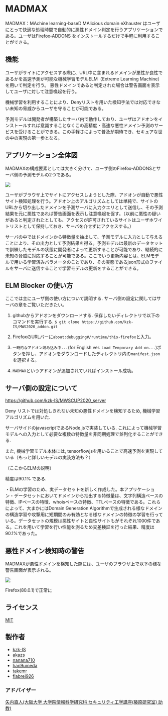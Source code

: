 # MADMAX 

MADMAX：MAchine learning-baseD MAlicious domain eXhauster はユーザにとって快適な処理時間で自動的に悪性ドメイン判定を行うアプリケーションである。ユーザはFirefox-ADDONS をインストールするだけで手軽に利用することができる。

## 機能

ユーザがサイトにアクセスする際に、URL中に含まれるドメインが悪性か良性であるかを高速予測が可能な機械学習モデルELM（Extreme Learning Machine）を用いて判定を行う。
悪性ドメインであると判定された場合は警告画面を表示してユーザに対して注意喚起を行う。

機械学習を利用することにより、Denyリストを用いた検知手法では対応できない未知の脅威からユーザを守ることが可能である。

予測モデルは開発者が構築したサーバ内で動作しており、ユーザはアドオンをインストールすれば意識することなくこの高精度・高速な悪性ドメイン予測のサービスを受けることができる。この手軽さによって普及が期待でき、セキュアな世の中の実現の第一歩となる。

## アプリケーション全体図

MADMAXの構成要素としては大きく分けて、ユーザ側のFirefox-ADDONSとサーバ側の予測モデルの2つである。

![][fig_system]

[fig_system]:https://github.com/kzk-IS/MWS2020_adon/blob/master/fig_system.jpg

ユーザがブラウザ上でサイトにアクセスしようとした際、アドオンが自動で悪性サイト検知処理を行う。アドオン上のアルゴリズムとしては単純で、サイトのURLから切り出したドメインを予測サーバに入力クエリとして送信し、その予測結果を元に悪性であれば警告画面を表示し注意喚起を促す。（以前に悪性の疑いがあると判定されたとしても、アクセスが許可されているサイトはユーザホワイトリストとして保持しておき、サーバを介せずにアクセスする。） 

サーバの中ではドメインから特徴量を抽出して、予測モデルに入力として与えることにより、その出力として予測結果を得る。予測モデルは最新のデータセットで訓練したモデルの状態に開発者によって更新することが可能であり、継続的に未知の脅威に対応することが可能である。ここでいう更新内容とは、ELMモデルで用いる学習済みパラメータのことであり、その実態であるjson形式のファイルをサーバに送信することで学習モデルの更新をすることができる。

## ELM Blocker の使い方

ここでは主にユーザ側の使い方について説明する. サーバ側の設定に関してはサーバの章をご覧いただきたい。

1. githubからアドオンをダウンロードする. 保存したいディレクトリで以下のコマンドを実行する.
```$ git clone https://github.com/kzk-IS/MWS2020_addon.git```

1. FirefoxのURLバーに`about:debugging#/runtime/this-firefox`と入力。

1. `一時的なアドオン読み込み中...`(for English ver. `Load Temporary Add-on...`)ボタンを押し、アドオンをダウンロードしたディレクトリ内の`manifest.json`を選択する。

1. `MADMAX`というアドオンが追加されていればインストール成功。


## サーバ側の設定について
https://github.com/kzk-IS/MWSCUP2020_server

Deny リストでは対処しきれない未知の悪性ドメインを検知するため, 機械学習アルゴリズムを用いた.

サーバサイドのjavascriptであるNode.jsで実装している. これによって機械学習モデルへの入力として必要な複数の特徴量を非同期処理で並列化することができる.

また, 機械学習モデル本体には, tensorflowjsを用いることで高速予測を実現している（もっと詳しいモデルの実装方法も？）

（ここからELMの説明）

精度は90.1% である.

・ELMの学習のため、実データセットを新しく作成した。本アプリケーション・データセットにおいてドメインから抽出する特徴量は、文字列構造ベースの特徴、IPベースの特徴、whoisベースの特徴、TTLベースの特徴である。これらによって、大まかにはDomain Generation Algorithmで生成される様なドメインの構造学習や攻撃用に短期間のみ有効となる様なドメインの特徴の学習を行っている。データセットの規模は悪性サイトと良性サイトもがそれぞれ1000件である。これを用いて学習を行い性能を測るため交差検証を行った結果、精度は90.1%であった。


## 悪性ドメイン検知時の警告

MADMAXが悪性ドメインを検知した際には、ユーザのブラウザ上で以下の様な警告画面が表示される。

![][keikoku]

[keikoku]:https://github.com/kzk-IS/MWS2020_adon/blob/master/keikoku.png

Firefox(80.0.1)で正常に


## ライセンス

[MIT](https://github.com/tcnksm/tool/blob/master/LICENCE)

## 製作者

- [kzk-IS](https://github.com/kzk-IS)
- [akazs](https://github.com/akazs)
- [nanana710](https://github.com/nanana710)
- [han9umeda](https://github.com/han9umeda)
- [takemr](https://github.com/takemr)
- [flabrei926](https://github.com/flabrei926)

### アドバイザー

[矢内直人(大阪大学 大学院情報科学研究科 セキュリティ工学講座(藤原研究室) 助教)](http://www-infosec.ist.osaka-u.ac.jp/~yanai/)

